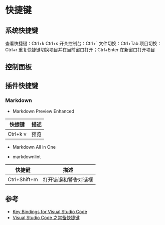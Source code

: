 # 快捷键

## 系统快捷键

查看快捷键：Ctrl+k Ctrl+s
开关控制台：Ctrl+`
文件切换：Ctrl+Tab
项目切换：Ctrl+r 重复快捷键切换项目并在当前窗口打开；Ctrl+Enter 在新窗口打开项目

## 控制面板

## 插件快捷键

### Markdown

* Markdown Preview Enhanced

| 快捷键   | 描述 |
| -------- | ---- |
| Ctrl+k v | 预览 |

* Markdown All in One

* markdownlint

| 快捷键       | 描述                 |
| ------------ | -------------------- |
| Ctrl+Shift+m | 打开错误和警告对话框 |

## 参考

* [Key Bindings for Visual Studio Code](https://code.visualstudio.com/docs/getstarted/keybindings)
* [Visual Studio Code 之常备快捷键](https://blog.csdn.net/u010019717/article/details/50443970)